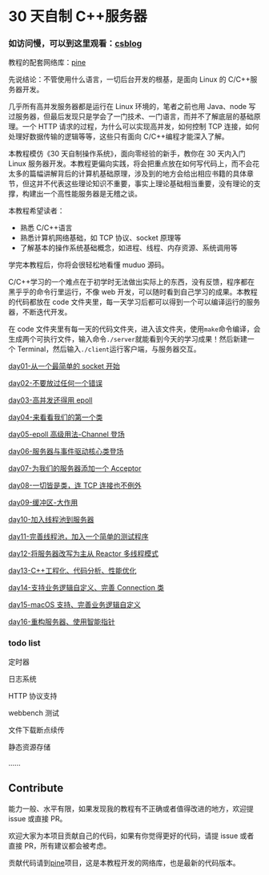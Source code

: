 # 30 天自制 C++服务器

### 如访问慢，可以到这里观看：[csblog](https://csblog.cc)

教程的配套网络库：[pine](https://github.com/yuesong-feng/pine)

先说结论：不管使用什么语言，一切后台开发的根基，是面向 Linux 的 C/C++服务器开发。

几乎所有高并发服务器都是运行在 Linux 环境的，笔者之前也用 Java、node 写过服务器，但最后发现只是学会了一门技术、一门语言，而并不了解底层的基础原理。一个 HTTP 请求的过程，为什么可以实现高并发，如何控制 TCP 连接，如何处理好数据传输的逻辑等等，这些只有面向 C/C++编程才能深入了解。

本教程模仿《30 天自制操作系统》，面向零经验的新手，教你在 30 天内入门 Linux 服务器开发。本教程更偏向实践，将会把重点放在如何写代码上，而不会花太多的篇幅讲解背后的计算机基础原理，涉及到的地方会给出相应书籍的具体章节，但这并不代表这些理论知识不重要，事实上理论基础相当重要，没有理论的支撑，构建出一个高性能服务器是无稽之谈。

本教程希望读者：

- 熟悉 C/C++语言
- 熟悉计算机网络基础，如 TCP 协议、socket 原理等
- 了解基本的操作系统基础概念，如进程、线程、内存资源、系统调用等

学完本教程后，你将会很轻松地看懂 muduo 源码。

C/C++学习的一个难点在于初学时无法做出实际上的东西，没有反馈，程序都在黑乎乎的命令行里运行，不像 web 开发，可以随时看到自己学习的成果。本教程的代码都放在 code 文件夹里，每一天学习后都可以得到一个可以编译运行的服务器，不断迭代开发。

在 code 文件夹里有每一天的代码文件夹，进入该文件夹，使用`make`命令编译，会生成两个可执行文件，输入命令`./server`就能看到今天的学习成果！然后新建一个 Terminal，然后输入`./client`运行客户端，与服务器交互。

[day01-从一个最简单的 socket 开始](https://github.com/yuesong-feng/30dayMakeCppServer/blob/main/day01-从一个最简单的socket开始.md)

[day02-不要放过任何一个错误](https://github.com/yuesong-feng/30dayMakeCppServer/blob/main/day02-不要放过任何一个错误.md)

[day03-高并发还得用 epoll](https://github.com/yuesong-feng/30dayMakeCppServer/blob/main/day03-高并发还得用epoll.md)

[day04-来看看我们的第一个类](https://github.com/yuesong-feng/30dayMakeCppServer/blob/main/day04-来看看我们的第一个类.md)

[day05-epoll 高级用法-Channel 登场](https://github.com/yuesong-feng/30dayMakeCppServer/blob/main/day05-epoll高级用法-Channel登场.md)

[day06-服务器与事件驱动核心类登场](https://github.com/yuesong-feng/30dayMakeCppServer/blob/main/day06-服务器与事件驱动核心类登场.md)

[day07-为我们的服务器添加一个 Acceptor](https://github.com/yuesong-feng/30dayMakeCppServer/blob/main/day07-为我们的服务器添加一个Acceptor.md)

[day08-一切皆是类，连 TCP 连接也不例外](https://github.com/yuesong-feng/30dayMakeCppServer/blob/main/day08-一切皆是类，连TCP连接也不例外.md)

[day09-缓冲区-大作用](https://github.com/yuesong-feng/30dayMakeCppServer/blob/main/day09-缓冲区-大作用.md)

[day10-加入线程池到服务器](https://github.com/yuesong-feng/30dayMakeCppServer/blob/main/day10-加入线程池到服务器.md)

[day11-完善线程池，加入一个简单的测试程序](https://github.com/yuesong-feng/30dayMakeCppServer/blob/main/day11-完善线程池，加入一个简单的测试程序.md)

[day12-将服务器改写为主从 Reactor 多线程模式](https://github.com/yuesong-feng/30dayMakeCppServer/blob/main/day12-将服务器改写为主从Reactor多线程模式.md)

[day13-C++工程化、代码分析、性能优化](https://github.com/yuesong-feng/30dayMakeCppServer/blob/main/day13-C++工程化、代码分析、性能优化.md)

[day14-支持业务逻辑自定义、完善 Connection 类](https://github.com/yuesong-feng/30dayMakeCppServer/blob/main/day14-支持业务逻辑自定义、完善Connection类.md)

[day15-macOS 支持、完善业务逻辑自定义](https://github.com/yuesong-feng/30dayMakeCppServer/blob/main/day15-macOS支持、完善业务逻辑自定义.md)

[day16-重构服务器、使用智能指针](https://github.com/yuesong-feng/30dayMakeCppServer/blob/main/day16-重构核心库、使用智能指针.md)

### todo list

定时器

日志系统

HTTP 协议支持

webbench 测试

文件下载断点续传

静态资源存储

......

## Contribute

能力一般、水平有限，如果发现我的教程有不正确或者值得改进的地方，欢迎提 issue 或直接 PR。

欢迎大家为本项目贡献自己的代码，如果有你觉得更好的代码，请提 issue 或者直接 PR，所有建议都会被考虑。

贡献代码请到[pine](https://github.com/yuesong-feng/pine)项目，这是本教程开发的网络库，也是最新的代码版本。
